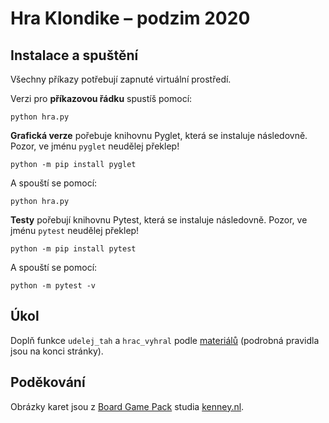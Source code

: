 # Hra Klondike – podzim 2020

## Instalace a spuštění

Všechny příkazy potřebují zapnuté virtuální prostředí.

Verzi pro **příkazovou řádku** spustíš pomocí:

    python hra.py



**Grafická verze** pořebuje knihovnu Pyglet, která se instaluje následovně.
Pozor, ve jménu `pyglet` neudělej překlep!

    python -m pip install pyglet

A spouští se pomocí:

    python hra.py



**Testy** pořebují knihovnu Pytest, která se instaluje následovně.
Pozor, ve jménu `pytest` neudělej překlep!

    python -m pip install pytest

A spouští se pomocí:

    python -m pytest -v


## Úkol

Doplň funkce `udelej_tah` a `hrac_vyhral` podle
[materiálů](https://naucse.python.cz/2020/brno-podzim-pondeli/klondike/game/)
(podrobná pravidla jsou na konci stránky).


## Poděkování

Obrázky karet jsou z [Board Game Pack](https://kenney.nl/assets/boardgame-pack)
studia [kenney.nl](https://kenney.nl).
